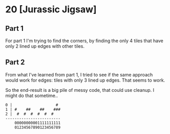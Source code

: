 # 20 [Jurassic Jigsaw] 

## Part 1

For part 1 I'm trying to find the corners, by finding the only 4 tiles that
have only 2 lined up edges with other tiles.

## Part 2

From what I've learned from part 1, I tried to see if the same approach would 
work for edges: tiles with only 3 lined up edges. That seems to work.

So the end-result is a big pile of messy code, that could use cleanup. I might 
do that sometime..


```
0 |                   # 
1 | #    ##    ##    ###
2 |  #  #  #  #  #  #
------------------------
    00000000001111111111
    01234567890123456789   
```

  
